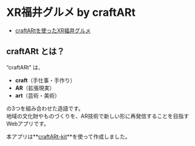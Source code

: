 # XR福井グルメ by craftARt

- [craftARtを使ったXR福井グルメ](https://code4fukui.github.io/craftARt-fukui-gourmet/)

## craftARt とは？

“craftARt” は、

- **craft**（手仕事・手作り）
- **AR**（拡張現実）
- **art**（芸術・美術）

の3つを組み合わせた造語です。  
地域の文化財やものづくりを、AR技術で新しい形に再発信することを目指すWebアプリです。

本アプリは**[craftARt-kit](https://github.com/echizencity/craftARt-kit)**を使って作成しました。
